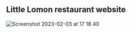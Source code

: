  ## Little Lomon restaurant website

![Screenshot 2023-02-03 at 17 18 40](https://user-images.githubusercontent.com/100515728/216653530-0caf4056-cc0b-4bb5-a653-cdf0201b3a00.png)
